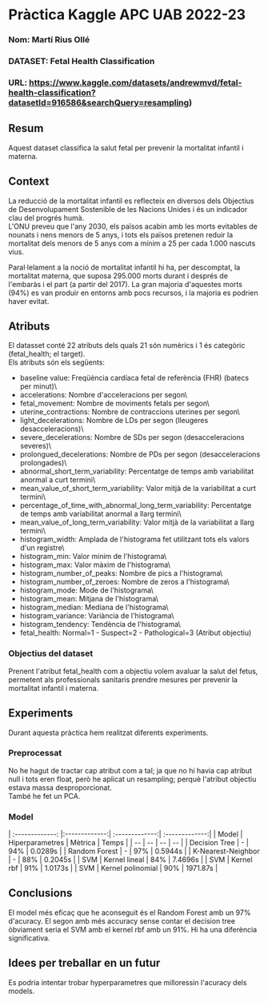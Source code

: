 # Pràctica Kaggle APC UAB 2022-23
### Nom: Martí Rius Ollé 
### DATASET: Fetal Health Classification
### URL: https://www.kaggle.com/datasets/andrewmvd/fetal-health-classification?datasetId=916586&searchQuery=resampling)
## Resum
Aquest dataset classifica la salut fetal per prevenir la mortalitat infantil i materna.
## Context
La reducció de la mortalitat infantil es reflecteix en diversos dels Objectius de Desenvolupament Sostenible de les Nacions Unides i és un indicador clau del progrés humà.\
L'ONU preveu que l'any 2030, els països acabin amb les morts evitables de nounats i nens menors de 5 anys, i tots els països pretenen reduir la mortalitat dels menors de 5 anys com a mínim a 25 per cada 1.000 nascuts vius.

Paral·lelament a la noció de mortalitat infantil hi ha, per descomptat, la mortalitat materna, que suposa 295.000 morts durant i després de l'embaràs i el part (a partir del 2017). La gran majoria d'aquestes morts (94%) es van produir en entorns amb pocs recursos, i la majoria es podrien haver evitat.
## Atributs
El datasset conté 22 atributs dels quals 21 són numèrics i 1 és categòric (fetal_health; el target).\
Els atributs són els següents:

- baseline value: Freqüència cardíaca fetal de referència (FHR) (batecs per minut)\
- accelerations: Nombre d'acceleracions per segon\
- fetal_movement: Nombre de moviments fetals per segon\
- uterine_contractions: Nombre de contraccions uterines per segon\
- light_decelerations: Nombre de LDs per segon (lleugeres desacceleracions)\
- severe_decelerations: Nombre de SDs per segon (desacceleracions severes)\
- prolongued_decelerations: Nombre de PDs per segon (desacceleracions prolongades)\
- abnormal_short_term_variability: Percentatge de temps amb variabilitat anormal a curt termini\
- mean_value_of_short_term_variability: Valor mitjà de la variabilitat a curt termini\
- percentage_of_time_with_abnormal_long_term_variability: Percentatge de temps amb variabilitat anormal a llarg termini\
- mean_value_of_long_term_variability: Valor mitjà de la variabilitat a llarg termini\
- histogram_width: Amplada de l'histograma fet utilitzant tots els valors d'un registre\
- histogram_min: Valor mínim de l'histograma\
- histogram_max: Valor màxim de l'histograma\
- histogram_number_of_peaks: Nombre de pics a l'histograma\
- histogram_number_of_zeroes: Nombre de zeros a l'histograma\
- histogram_mode: Mode de l'histograma\
- histogram_mean: Mitjana de l'histograma\
- histogram_median: Mediana de l'histograma\
- histogram_variance: Variància de l'histograma\
- histogram_tendency: Tendència de l'histograma\
- fetal_health: Normal=1 - Suspect=2 - Pathological=3 (Atribut objectiu)
### Objectius del dataset
Prenent l'atribut fetal_health com a objectiu volem avaluar la salut del fetus, permetent als professionals sanitaris prendre mesures per prevenir la mortalitat infantil i materna.
## Experiments
Durant aquesta pràctica hem realitzat diferents experiments.
### Preprocessat
No he hagut de tractar cap atribut com a tal; ja que no hi havia cap atribut null i tots eren float, però he aplicat un resampling; perquè l'atribut objectiu estava massa desproporcionat.\
També he fet un PCA.
### Model
| :-------------: |:-------------:| :-------------:| :-------------:|
| Model | Hiperparametres | Mètrica | Temps |
| -- | -- | -- | -- |
| Decision Tree |   -   | 94% | 0.0289s |
| Random Forest |   -   | 97% | 0.5944s |
| K-Nearest-Neighbor |   -   | 88% | 0.2045s |
| SVM | Kernel lineal | 84% | 7.4696s |
| SVM | Kernel rbf | 91% | 1.0173s |
| SVM | Kernel polinomial | 90% | 1971.87s |
## Conclusions
El model més eficaç que he aconseguit és el Random Forest amb un 97% d'acuracy. El segon amb més accuracy sense contar el decision tree òbviament seria el SVM amb el kernel rbf amb un 91%. Hi ha una diferència significativa.
## Idees per treballar en un futur
Es podria intentar trobar hyperparametres que milloressin l'acuracy dels models.
